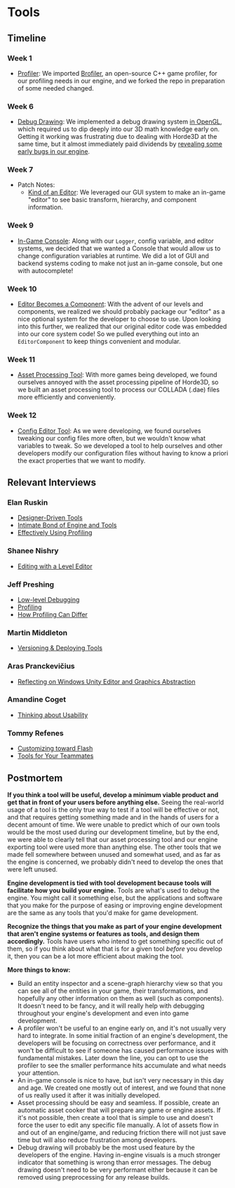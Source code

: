 # Tools

## Timeline

### Week 1
- [Profiler](../../blogs/week-1/#profiler): We imported [Brofiler](http://brofiler.com/), an open-source C++ game profiler, for our profiling needs in our engine, and we forked the repo in preparation of some needed changed.

### Week 6
- [Debug Drawing](../../blogs/week-6/#debug-drawing): We implemented a debug drawing system [in OpenGL](../../blogs/week-6/#foray-into-opengl), which required us to dip deeply into our 3D math knowledge early on. Getting it working was frustrating due to dealing with Horde3D at the same time, but it almost immediately paid dividends by [revealing some early bugs in our engine](../../blogs/week-6/#model-asset-pipeline).

### Week 7
- Patch Notes:
    - [Kind of an Editor](../../blogs/week-7/#editor): We leveraged our GUI system to make an in-game "editor" to see basic transform, hierarchy, and component information.

### Week 9
- [In-Game Console](../../blogs/week-9/#console): Along with our `Logger`, config variable, and editor systems, we decided that we wanted a Console that would allow us to change configuration variables at runtime. We did a lot of GUI and backend systems coding to make not just an in-game console, but one with autocomplete!

### Week 10
- [Editor Becomes a Component](../../blogs/week-10/#editor-component): With the advent of our levels and components, we realized we should probably package our "editor" as a nice optional system for the developer to choose to use. Upon looking into this further, we realized that our original editor code was embedded into our core system code! So we pulled everything out into an `EditorComponent` to keep things convenient and modular.

### Week 11
- [Asset Processing Tool](../../blogs/week-11/#asset-processing-tool): With more games being developed, we found ourselves annoyed with the asset processing pipeline of Horde3D, so we built an asset processing tool to process our COLLADA (.dae) files more efficiently and conveniently.

### Week 12
- [Config Editor Tool](../../blogs/week-12/#config-editor-tool): As we were developing, we found ourselves tweaking our config files more often, but we wouldn't know what variables to tweak. So we developed a tool to help ourselves and other developers modify our configuration files without having to know a priori the exact properties that we want to modify.

## Relevant Interviews

### Elan Ruskin
- [Designer-Driven Tools](../../interviews/ElanRuskin-interview/#designer-driven-tools)
- [Intimate Bond of Engine and Tools](../../interviews/ElanRuskin-interview/#intimate-bond-of-engine-and-tools)
- [Effectively Using Profiling](../../interviews/ElanRuskin-interview/#effectively-using-profiling)
### Shanee Nishry
- [Editing with a Level Editor](../../interviews/ShaneeNishry-interview/#editing-with-a-level-editor)
### Jeff Preshing
- [Low-level Debugging](../../interviews/JeffPreshing-interview/#low-level-debugging)
- [Profiling](../../interviews/JeffPreshing-interview/#profiling)
- [How Profiling Can Differ](../../interviews/JeffPreshing-interview/#how-profiling-can-differ)
### Martin Middleton
- [Versioning & Deploying Tools](../../interviews/MartinMiddleton-interview/#versioning-deploying-tools)
### Aras Pranckevičius
- [Reflecting on Windows Unity Editor and Graphics Abstraction](../../interviews/ArasPranckevicius-interview/#reflecting-on-windows-unity-editor-and-graphics-abstraction)
### Amandine Coget
- [Thinking about Usability](../../interviews/AmandineCoget-interview/#thinking-about-usability)
### Tommy Refenes
- [Customizing toward Flash](../../interviews/TommyRefenes-interview/#customizing-toward-flash)
- [Tools for Your Teammates](../../interviews/TommyRefenes-interview/#tools-for-your-teammates)

## Postmortem
**If you think a tool will be useful, develop a minimum viable product and get that in front of your users before anything else.** Seeing the real-world usage of a tool is the only true way to test if a tool will be effective or not, and that requires getting something made and in the hands of users for a decent amount of time. We were unable to predict which of our own tools would be the most used during our development timeline, but by the end, we were able to clearly tell that our asset processing tool and our engine exporting tool were used more than anything else. The other tools that we made fell somewhere between unused and somewhat used, and as far as the engine is concerned, we probably didn't need to develop the ones that were left unused.

**Engine development is tied with tool development because tools will facilitate how you build your engine.** Tools are what's used to debug the engine. You might call it something else, but the applications and software that you make for the purpose of easing or improving engine development are the same as any tools that you'd make for game development.

**Recognize the things that you make as part of your engine development that aren't engine systems or features as tools, and design them accordingly.** Tools have users who intend to get something specific out of them, so if you think about what that is for a given tool _before_ you develop it, then you can be a lot more efficient about making the tool.

**More things to know:**

*   Build an entity inspector and a scene-graph hierarchy view so that you can see all of the entities in your game, their transformations, and hopefully any other information on them as well (such as components). It doesn't need to be fancy, and it will really help with debugging throughout your engine's development and even into game development.
*   A profiler won't be useful to an engine early on, and it's not usually very hard to integrate. In some initial fraction of an engine's development, the developers will be focusing on correctness over performance, and it won't be difficult to see if someone has caused performance issues with fundamental mistakes. Later down the line, you can opt to use the profiler to see the smaller performance hits accumulate and what needs your attention.
*   An in-game console is nice to have, but isn't very necessary in this day and age. We created one mostly out of interest, and we found that none of us really used it after it was initially developed.
*   Asset processing should be easy and seamless. If possible, create an automatic asset cooker that will prepare any game or engine assets. If it's not possible, then create a tool that is simple to use and doesn't force the user to edit any specific file manually. A lot of assets flow in and out of an engine/game, and reducing friction there will not just save time but will also reduce frustration among developers.
*   Debug drawing will probably be the most used feature by the developers of the engine. Having in-engine visuals is a much stronger indicator that something is wrong than error messages. The debug drawing doesn't need to be very performant either because it can be removed using preprocessing for any release builds.